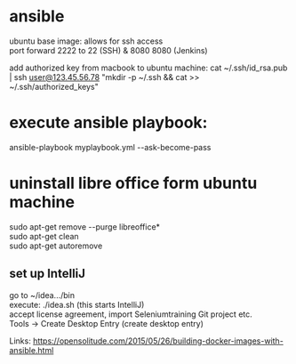 # ansible
ubuntu base image: allows for ssh access <br>
port forward 2222 to 22 (SSH) & 8080 8080 (Jenkins)

add authorized key from macbook to ubuntu machine: cat ~/.ssh/id_rsa.pub | ssh user@123.45.56.78 "mkdir -p ~/.ssh && cat >>  ~/.ssh/authorized_keys"


# execute ansible playbook: 
ansible-playbook myplaybook.yml --ask-become-pass

# uninstall libre office form ubuntu machine
sudo apt-get remove --purge libreoffice* <br>
sudo apt-get clean <br>
sudo apt-get autoremove <br>

## set up IntelliJ
go to ~/idea.../bin <br>
execute: ./idea.sh (this starts IntelliJ) <br>
accept license agreement, import Seleniumtraining Git project etc. <br>
Tools -> Create Desktop Entry (create desktop entry) 

Links: 
https://opensolitude.com/2015/05/26/building-docker-images-with-ansible.html




